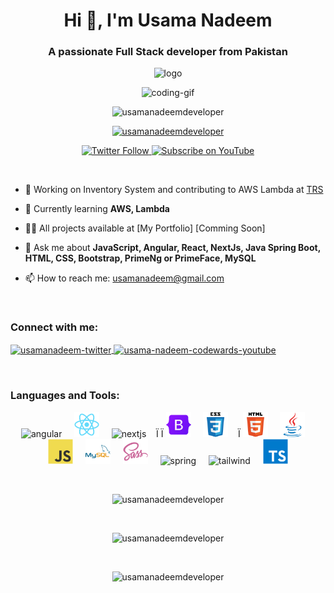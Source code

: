 <h1 align="center">Hi 👋, I'm Usama Nadeem</h1>
<h3 align="center">A passionate Full Stack developer from Pakistan</h3>

<p align="center">
  <img src="https://github.com/usamanadeemdeveloper/usamanadeemdeveloper/raw/main/Screenshot%202024-01-14%20021752.png" alt="logo">
</p>

<p align="center">
  <img src="https://user-images.githubusercontent.com/55389276/140866485-8fb1c876-9a8f-4d6a-98dc-08c4981eaf70.gif" alt="coding-gif" width="400">
</p>

<p align="center">
  <img src="https://komarev.com/ghpvc/?username=usamanadeemdeveloper&label=Profile%20views&color=0e75b6&style=flat" alt="usamanadeemdeveloper" />
</p>

<p align="center">
  <a href="https://github.com/ryo-ma/github-profile-trophy">
    <img src="https://github-profile-trophy.vercel.app/?username=usamanadeemdeveloper" alt="usamanadeemdeveloper" />
  </a>
</p>

<p align="center">
  <a href="https://twitter.com/usamanadeem" target="_blank">
    <img src="https://img.shields.io/twitter/follow/usamanadeem?logo=twitter&style=for-the-badge" alt="Twitter Follow" />
  </a>
  <a href="https://www.youtube.com/channel/UCdqnrEVw_cnMSXslrTXZojA" target="_blank">
    <img src="https://img.shields.io/badge/Subscribe-%23FF0000?style=for-the-badge&logo=youtube&logoColor=white" alt="Subscribe on YouTube" />
  </a>
</p>


<br>

- 🔭 Working on Inventory System and contributing to AWS Lambda at [TRS](https://treesols.com/)

- 🌱 Currently learning **AWS, Lambda**

- 👨‍💻 All projects available at [My Portfolio] [Comming Soon]

- 💬 Ask me about **JavaScript, Angular, React, NextJs, Java Spring Boot, HTML, CSS, Bootstrap, PrimeNg or PrimeFace, MySQL**

- 📫 How to reach me: [usamanadeem@gmail.com](mailto:usamanadeemparacha@gmail.com)


<br>

<h3 align="left">Connect with me:</h3>

<p align="left">
  <a href="https://twitter.com/usamanadeem" target="_blank">
    <img align="center" src="https://raw.githubusercontent.com/rahuldkjain/github-profile-readme-generator/master/src/images/icons/Social/twitter.svg" alt="usamanadeem-twitter" height="30" width="40" />
  </a>
  <a href="https://www.youtube.com/channel/UCdqnrEVw_cnMSXslrTXZojA" target="_blank">
    <img align="center" src="https://raw.githubusercontent.com/rahuldkjain/github-profile-readme-generator/master/src/images/icons/Social/youtube.svg" alt="usama-nadeem-codewards-youtube" height="30" width="40" />
  </a>
</p>

<br>

<h3 align="left">Languages and Tools:</h3>

<p align="center">
  <a href="https://angular.io" target="_blank" rel="noreferrer" style="text-decoration: none;">
    <img src="https://angular.io/assets/images/logos/angular/angular.svg" alt="angular" width="40" height="40"/>
  </a>&nbsp;&nbsp;&nbsp;
  <a href="https://reactjs.org/" target="_blank" rel="noreferrer" style="text-decoration: none;">
    <img src="https://raw.githubusercontent.com/devicons/devicon/master/icons/react/react-original.svg" alt="react" width="40" height="40"/>
  </a>&nbsp;&nbsp;&nbsp;
<a href="https://nextjs.org/" target="_blank" rel="noreferrer" style="text-decoration: none;">
    <img src="https://upload.wikimedia.org/wikipedia/commons/8/8e/Nextjs-logo.svg" alt="nextjs" width="40" height="40"/>
  </a>&nbsp;&nbsp;&nbsp;Ï
  Ï<a href="https://getbootstrap.com" target="_blank" rel="noreferrer" style="text-decoration: none;">
    <img src="https://raw.githubusercontent.com/devicons/devicon/master/icons/bootstrap/bootstrap-original.svg" alt="bootstrap" width="40" height="40"/>
  </a>&nbsp;&nbsp;&nbsp;
  <a href="https://www.w3schools.com/css/" target="_blank" rel="noreferrer" style="text-decoration: none;">
    <img src="https://raw.githubusercontent.com/devicons/devicon/master/icons/css3/css3-original-wordmark.svg" alt="css3" width="40" height="40"/>
  </a>&nbsp;&nbsp;&nbsp;Ï
  <a href="https://www.w3.org/html/" target="_blank" rel="noreferrer" style="text-decoration: none;">
    <img src="https://raw.githubusercontent.com/devicons/devicon/master/icons/html5/html5-original-wordmark.svg" alt="html5" width="40" height="40"/>
  </a>&nbsp;&nbsp;&nbsp;
  <a href="https://www.java.com" target="_blank" rel="noreferrer" style="text-decoration: none;">
    <img src="https://raw.githubusercontent.com/devicons/devicon/master/icons/java/java-original.svg" alt="java" width="40" height="40"/>
  </a>&nbsp;&nbsp;&nbsp;
  <a href="https://developer.mozilla.org/en-US/docs/Web/JavaScript" target="_blank" rel="noreferrer" style="text-decoration: none;">
    <img src="https://raw.githubusercontent.com/devicons/devicon/master/icons/javascript/javascript-original.svg" alt="javascript" width="40" height="40"/>
  </a>&nbsp;&nbsp;&nbsp;
  <a href="https://www.mysql.com/" target="_blank" rel="noreferrer" style="text-decoration: none;">
    <img src="https://raw.githubusercontent.com/devicons/devicon/master/icons/mysql/mysql-original-wordmark.svg" alt="mysql" width="40" height="40"/>
  </a>&nbsp;&nbsp;&nbsp;
  <a href="https://sass-lang.com" target="_blank" rel="noreferrer" style="text-decoration: none;">
    <img src="https://raw.githubusercontent.com/devicons/devicon/master/icons/sass/sass-original.svg" alt="sass" width="40" height="40"/>
  </a>&nbsp;&nbsp;&nbsp;
  <a href="https://spring.io/" target="_blank" rel="noreferrer" style="text-decoration: none;">
    <img src="https://www.vectorlogo.zone/logos/springio/springio-icon.svg" alt="spring" width="40" height="40"/>
  </a>&nbsp;&nbsp;&nbsp;
  <a href="https://tailwindcss.com/" target="_blank" rel="noreferrer" style="text-decoration: none;">
    <img src="https://www.vectorlogo.zone/logos/tailwindcss/tailwindcss-icon.svg" alt="tailwind" width="40" height="40"/>
  </a>&nbsp;&nbsp;&nbsp;
  <a href="https://www.typescriptlang.org/" target="_blank" rel="noreferrer" style="text-decoration: none;">
    <img src="https://raw.githubusercontent.com/devicons/devicon/master/icons/typescript/typescript-original.svg" alt="typescript" width="40" height="40"/>
  </a>
</p>

<br>

<p align="center">
  <img src="https://github-readme-stats.vercel.app/api/top-langs?username=usamanadeemdeveloper&show_icons=true&locale=en&layout=compact" alt="usamanadeemdeveloper" />
</p>

<br>

<p align="center">
  <img src="https://github-readme-stats.vercel.app/api?username=usamanadeemdeveloper&show_icons=true&locale=en" alt="usamanadeemdeveloper" />
</p>

<br>

<p align="center">
  <img src="https://github-readme-streak-stats.herokuapp.com/?user=usamanadeemdeveloper&" alt="usamanadeemdeveloper" />
</p>
